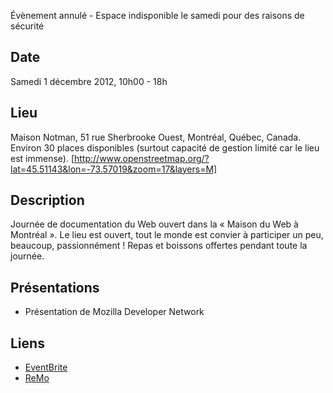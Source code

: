 Évènement annulé - Espace indisponible le samedi pour des raisons de sécurité

## Date
Samedi 1 décembre 2012, 10h00 - 18h

## Lieu
Maison Notman, 51 rue Sherbrooke Ouest, Montréal, Québec, Canada. Environ 30 places disponibles (surtout capacité de gestion limité car le lieu est immense). [http://www.openstreetmap.org/?lat=45.51143&lon=-73.57019&zoom=17&layers=M]

## Description
Journée de documentation du Web ouvert dans la « Maison du Web à Montréal ». Le lieu est ouvert, tout le monde est convier à participer un peu, beaucoup, passionnément ! Repas et boissons offertes pendant toute la journée.

## Présentations
* Présentation de Mozilla Developer Network

## Liens
* [EventBrite](http://mozqcdocsprint-dec12.eventbrite.ca/)
* [ReMo](https://reps.mozilla.org/e/mozilla-quebec-documentation-sprint/)